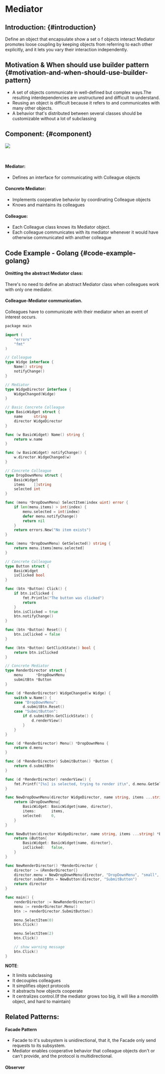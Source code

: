 # Mediator

## Introduction: {#introduction}

​Define an object that encapsulate show a set o f objects interact Mediator promotes loose coupling by keeping objects from referring to each other explicitly, and itlets you vary their interaction independently.

## Motivation & When should use builder pattern {#motivation-and-when-should-use-builder-pattern}

* A set of objects communicate in well-defined but complex ways.The resulting  interdependencies are unstructured and difficult to understand.
* Reusing an object is difficult because it refers to and communicates with many   other objects.
* A behavior that's distributed between several classes should be customizable  without a lot of subclassing

## Component: {#component}

![](../.gitbook/assets/image%20%285%29.png)

​

#### Mediator:

* Defines an interface for communicating with Colleague objects

#### Concrete Mediator:

* Implements cooperative behavior by coordinating Colleague objects
* Knows and maintains its colleagues

#### Colleague:

* Each Colleague class knows its Mediator object.
* Each colleague communicates with its mediator whenever it would have  otherwise communicated with another colleague

## Code Example - Golang {#code-example-golang}

#### Omitting the abstract Mediator class:

There's no need to define an abstractMediator class when colleagues work with only one mediator.

#### Colleague-Mediator communication.

Colleagues have to communicate withtheir mediator when an event of interest occurs.

```go
​​package main

import (
	"errors"
	"fmt"
)

// Colleague
type Widge interface {
	Name() string
	notifyChange()
}

// Mediator
type WidgeDirector interface {
	WidgeChanged(Widge)
}

// Basic Concrete Colleague
type BasicWidget struct {
	name     string
	director WidgeDirector
}

func (w BasicWidget) Name() string {
	return w.name
}

func (w BasicWidget) notifyChange() {
	w.director.WidgeChanged(w)
}

// Concrete Colleague
type DropDownMenu struct {
	BasicWidget
	items    []string
	selected int
}

func (menu *DropDownMenu) SelectItem(index uint) error {
	if len(menu.items) > int(index) {
		menu.selected = int(index)
		defer menu.notifyChange()
		return nil
	}
	return errors.New("No item exists")
}

func (menu *DropDownMenu) GetSelected() string {
	return menu.items[menu.selected]
}

// Concrete Colleague
type Button struct {
	BasicWidget
	isClicked bool
}

func (btn *Button) Click() {
	if btn.isClicked {
		fmt.Println("The button was clicked")
		return
	}
	btn.isClicked = true
	btn.notifyChange()
}

func (btn *Button) Reset() {
	btn.isClicked = false
}

func (btn *Button) GetClickState() bool {
	return btn.isClicked
}

// Concrete Mediator
type RenderDirector struct {
	menu      *DropDownMenu
	submitBtn *Button
}

func (d *RenderDirector) WidgeChanged(w Widge) {
	switch w.Name() {
	case "DropDownMenu":
		d.submitBtn.Reset()
	case "SubmitButton":
		if d.submitBtn.GetClickState() {
			d.renderView()
		}
	}
}

func (d *RenderDirector) Menu() *DropDownMenu {
	return d.menu
}

func (d *RenderDirector) SubmitButton() *Button {
	return d.submitBtn
}

func (d *RenderDirector) renderView() {
	fmt.Printf("[%s] is selected, trying to render it\n", d.menu.GetSelected())
}

func NewDropDownMenu(director WidgeDirector, name string, items ...string) *DropDownMenu {
	return &DropDownMenu{
		BasicWidget: BasicWidget{name, director},
		items:       items,
		selected:    0,
	}
}

func NewButton(director WidgeDirector, name string, items ...string) *Button {
	return &Button{
		BasicWidget: BasicWidget{name, director},
		isClicked:   false,
	}
}

func NewRenderDirector() *RenderDirector {
	director := &RenderDirector{}
	director.menu = NewDropDownMenu(director, "DropDownMenu", "small", "mid", "big")
	director.submitBtn = NewButton(director, "SubmitButton")
	return director
}

func main() {
	renderDirector := NewRenderDirector()
	menu := renderDirector.Menu()
	btn := renderDirector.SubmitButton()

	menu.SelectItem(0)
	btn.Click()

	menu.SelectItem(2)
	btn.Click()

	// show warning message
	btn.Click()
}

```

**NOTE**:

* It limits subclassing
* It decouples colleagues
* It simplifies object protocols
* It abstracts how objects cooperate
* It centralizes control.\(If the mediator grows too big, it will like a monolith object, and hard to maintain\)

## ​Related Patterns:

#### Facade Pattern

* Facade to it's subsystem is unidirectional, that it, the Facade only send requests to its subsystem.
* Mediator enables cooperative behavior that colleague objects don't or  can't provide, and the protocol is multidirectional.

#### Observer

​

​


